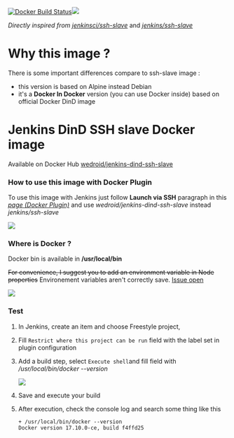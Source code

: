 [![Docker Build Status](https://img.shields.io/docker/build/wedroid/jenkins-dind-ssh-slave.svg?style=flat-square)](https://hub.docker.com/r/wedroid/jenkins-dind-ssh-slave/)[![](https://images.microbadger.com/badges/image/wedroid/jenkins-dind-ssh-slave:1.0.svg)](https://microbadger.com/images/wedroid/jenkins-dind-ssh-slave:1.0)

*Directly inspired from [jenkinsci/ssh-slave](https://hub.docker.com/r/jenkinsci/ssh-slave/)* and  [_jenkins/ssh-slave_](https://hub.docker.com/r/jenkins/ssh-slave/)

# Why this image ?

There is some important differences compare to ssh-slave image : 

- this version is based on Alpine instead Debian
- it's a **Docker In Docker** version (you can use Docker inside)  based on official Docker DinD image

# Jenkins DinD SSH slave Docker image

Available on Docker Hub [wedroid/jenkins-dind-ssh-slave](https://hub.docker.com/r/wedroid/jenkins-dind-ssh-slave/)



### How to use this image with Docker Plugin

To use this image with Jenkins just follow **Launch via SSH** paragraph in this [_page (Docker Plugin)_](https://wiki.jenkins-ci.org/display/JENKINS/Docker+Plugin) and use _wedroid/jenkins-dind-ssh-slave_ instead  _jenkins/ssh-slave_



![](https://i.imgur.com/42hFzyk.png)



### Where is Docker ?

Docker bin is available in **/usr/local/bin**



~~For convenience, I suggest you to add an environment variable in Node properties~~ Environement variables aren't correctly save.   [Issue open](https://github.com/jenkinsci/docker-plugin/issues/553)

![](https://i.imgur.com/4cO8Kp5.png)



### Test

1. In Jenkins, create an item and choose Freestyle project, 

2. Fill  `Restrict where this project can be run` field with the label set in plugin configuration

3. Add a build step, select `Execute shell`and fill field with _/usr/local/bin/docker --version_

   ![](https://i.imgur.com/pnYWveS.png)

4. Save and execute your build

5. After execution, check the console log and search some thing like this

   ```
   + /usr/local/bin/docker --version
   Docker version 17.10.0-ce, build f4ffd25
   ```

